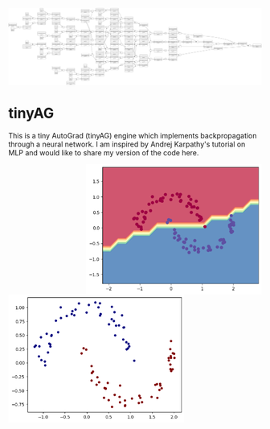 <p align="center">
  <img src="/nn_gdot.svg" width="850" align="center">
</p>

# tinyAG
This is a tiny AutoGrad (tinyAG) engine which implements backpropagation through a neural network. I am inspired by Andrej Karpathy's tutorial on MLP and would like to share my version of the code here.

<p align="center">
  <img src="/classification_plot.png" width="350" align="right">
  <img src="/dataset_scatter.png" width="350" align="left">
</p>

